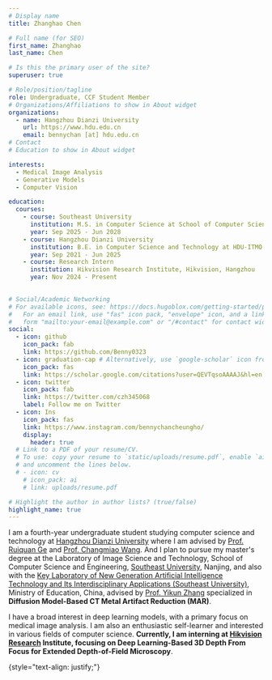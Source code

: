 ```yaml
---
# Display name
title: Zhanghao Chen

# Full name (for SEO)
first_name: Zhanghao
last_name: Chen

# Is this the primary user of the site?
superuser: true

# Role/position/tagline
role: Undergraduate, CCF Student Member
# Organizations/Affiliations to show in About widget
organizations:
  - name: Hangzhou Dianzi University
    url: https://www.hdu.edu.cn
    email: bennychan [at] hdu.edu.cn
# Contact
# Education to show in About widget

interests:
  - Medical Image Analysis
  - Generative Models
  - Computer Vision

education:
  courses:
    - course: Southeast University
      institution: M.S. in Computer Science at School of Computer Science and Engineering
      year: Sep 2025 - Jun 2028
    - course: Hangzhou Dianzi University
      institution: B.E. in Computer Science and Technology at HDU-ITMO Joint Institute
      year: Sep 2021 - Jun 2025     
    - course: Research Intern
      institution: Hikvision Research Institute, Hikvision, Hangzhou
      year: Nov 2024 - Present

      
# Social/Academic Networking
# For available icons, see: https://docs.hugoblox.com/getting-started/page-builder/#icons
#   For an email link, use "fas" icon pack, "envelope" icon, and a link in the
#   form "mailto:your-email@example.com" or "/#contact" for contact widget.
social:
  - icon: github
    icon_pack: fab
    link: https://github.com/Benny0323
  - icon: graduation-cap # Alternatively, use `google-scholar` icon from `ai` icon pack
    icon_pack: fas
    link: https://scholar.google.com/citations?user=QEVTqsoAAAAJ&hl=en
  - icon: twitter
    icon_pack: fab
    link: https://twitter.com/czh345068
    label: Follow me on Twitter
  - icon: Ins
    icon_pack: fas
    link: https://www.instagram.com/bennychancheungho/
    display:
      header: true
  # Link to a PDF of your resume/CV.
  # To use: copy your resume to `static/uploads/resume.pdf`, enable `ai` icons in `params.yaml`,
  # and uncomment the lines below.
  # - icon: cv
    # icon_pack: ai
    # link: uploads/resume.pdf

# Highlight the author in author lists? (true/false)
highlight_name: true
---
```


I am a fourth-year undergraduate student studying computer science and technology at [Hangzhou Dianzi University](https://www.hdu.edu.cn/main.htm) where I am advised by [Prof. Ruiquan Ge](https://faculty.hdu.edu.cn/jsjxy/grq/main.htm) and [Prof. Changmiao Wang](https://www.sribd.cn/teacher/505). And I plan to pursue my master's degree at the Laboratory of Image Science and Technology, School of Computer Science and Engineering, [Southeast University](https://www.seu.edu.cn), Nanjing, and also with the [Key Laboratory of New Generation Artificial Intelligence Technology and Its Interdisciplinary Applications (Southeast University)](https://aiia.seu.edu.cn), Ministry of Education, China, advised by [Prof. Yikun Zhang](https://cs.seu.edu.cn/yikun/main.htm) specialized in **Diffusion Model-Based CT Metal Artifact Reduction (MAR)**.

I have a broad interest in deep learning models, with a primary focus on medical image analysis.
I am also an enthusiastic self-learner and interested in various fields of computer science. **Currently, I am interning at [Hikvision Research](https://www.hikvision.com/cn/) Institute, focusing on Deep Learning-Based 3D Depth From Focus for Extended Depth-of-Field Microscopy**.

{style="text-align: justify;"}
